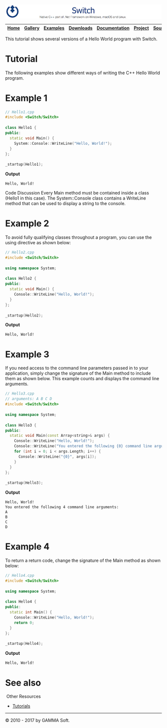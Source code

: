 ![Switch Header](Pictures/SwitchNativeC++port.png)

| [Home](Home.md) | [Gallery](Gallery.md) | [Examples](Examples.md) | [Downloads](Downloads.md) | [Documentation](Documentation.md) | [Project](https://sourceforge.net/projects/switchpro) | [Source](https://github.com/gammasoft71/switch) | [License](License.md) | [Contact](Contact.md) | [GAMMA Soft](https://gammasoft71.wixsite.com/gammasoft) |
|-----------------|-----------------------|-------------------------|-------------------------|-----------------------------------|-------------------------------------------------------|-------------------------------------------------|-----------------------|-----------------------|---------------------------------------------------------|

This tutorial shows several versions of a Hello World program with Switch.

# Tutorial

The following examples show different ways of writing the C++ Hello World program.

# Example 1

```c++
// Hello1.cpp
#include <Switch/Switch>
 
class Hello1 {
public:
  static void Main() {
    System::Console::WriteLine("Hello, World!");
  }
};
​
_startup(Hello1);
```

**Output**

```
Hello, World!
```

Code Discussion Every Main method must be contained inside a class (Hello1 in this case). The System::Console class contains a WriteLine method that can be used to display a string to the console.

# Example 2

To avoid fully qualifying classes throughout a program, you can use the using directive as shown below:

```c++
// Hello2.cpp
#include <Switch/Switch>
 
using namespace System;
 
class Hello2 {
public:
  static void Main() {
    Console::WriteLine("Hello, World!");
  }
};
​
_startup(Hello2);
```

**Output**

```
Hello, World!
```

# Example 3

If you need access to the command line parameters passed in to your application, simply change the signature of the Main method to include them as shown below. This example counts and displays the command line arguments.

```c++
// Hello3.cpp
// arguments: A B C D
#include <Switch/Switch>
 
using namespace System;
 
class Hello3 {
public:
  static void Main(const Array<string>& args) {
    Console::WriteLine("Hello, World!");
    Console::WriteLine("You entered the following {0} command line arguments:", args.Length);
    for (int i = 0; i < args.Length; i++) {
      Console::WriteLine("{0}", args[i]);
    }
  }
};
​
_startup(Hello3);
```

**Output**

```
Hello, World!
You entered the following 4 command line arguments:
A
B
C
D
```

# Example 4

To return a return code, change the signature of the Main method as shown below:

```c++
// Hello4.cpp
#include <Switch/Switch>
​
using namespace System;
​
class Hello4 {
public:
  static int Main() {
    Console::WriteLine("Hello, World!");
    return 0;
  }
};
 
_startup(Hello4);
```

**Output**

```
Hello, World!
```

# See also
​
Other Resources

* [Tutorials](Tutorials.md)

______________________________________________________________________________________________

© 2010 - 2017 by GAMMA Soft.
